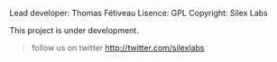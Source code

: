 Lead developer: Thomas Fétiveau
Lisence: GPL
Copyright: Silex Labs

This project is under development. 
> follow us on twitter http://twitter.com/silexlabs

